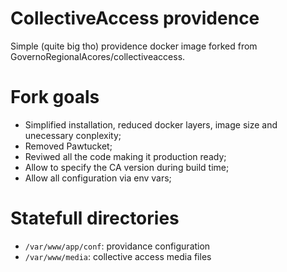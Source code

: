 # CollectiveAccess providence

Simple (quite big tho) providence docker image forked from GovernoRegionalAcores/collectiveaccess.

# Fork goals

- Simplified installation, reduced docker layers, image size and unecessary conplexity;
- Removed Pawtucket;
- Reviwed all the code making it production ready;
- Allow to specify the CA version during build time;
- Allow all configuration via env vars;

# Statefull directories

- `/var/www/app/conf`: providance configuration
- `/var/www/media`: collective access media files
